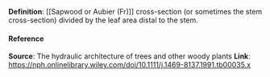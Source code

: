 **Definition**: [[Sapwood or Aubier (Fr)]] cross-section (or sometimes the stem cross-section) divided by the leaf area distal to the stem. 

#### Reference
**Source**: The hydraulic architecture of trees and other woody plants
**Link**: https://nph.onlinelibrary.wiley.com/doi/10.1111/j.1469-8137.1991.tb00035.x


